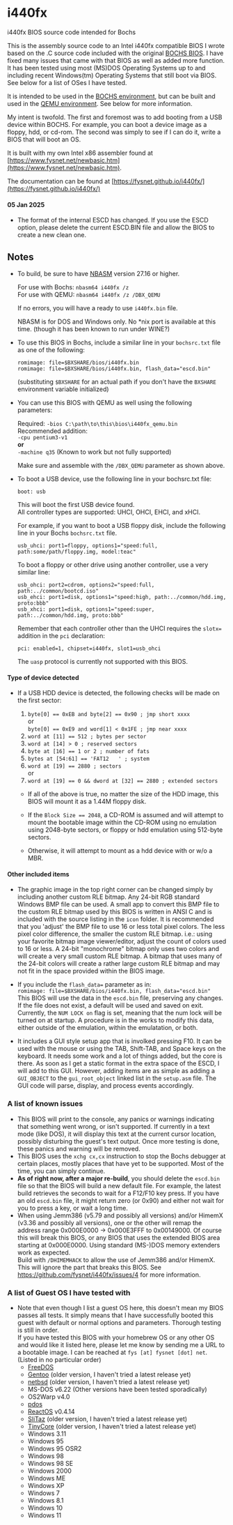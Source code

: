 # i440fx
i440fx BIOS source code intended for Bochs

This is the assembly source code to an Intel i440fx compatible BIOS I wrote based on the .C source code included with the original [BOCHS BIOS](https://github.com/bochs-emu/Bochs/tree/master/bochs/bios). I have fixed many issues that came with that BIOS as well as added more function. It has been tested using most (MS)DOS Operating Systems up to and including recent Windows(tm) Operating Systems that still boot via BIOS. See below for a list of OSes I have tested.

It is intended to be used in the [BOCHS environment](https://github.com/bochs-emu/Bochs), but can be built and used in the [QEMU environment](https://www.qemu.org/). See below for more information.

My intent is twofold. The first and foremost was to add booting from a USB device within BOCHS. For example, you can boot a device image as a floppy, hdd, or cd-rom. The second was simply to see if I can do it, write a BIOS that will boot an OS.

It is built with my own Intel x86 assembler found at [https://www.fysnet.net/newbasic.htm](https://www.fysnet.net/newbasic.htm).

The documentation can be found at [https://fysnet.github.io/i440fx/](https://fysnet.github.io/i440fx/)

#### 05 Jan 2025
* The format of the internal ESCD has changed. If you use the ESCD option, please delete the current ESCD.BIN file and allow the BIOS to create a new clean one.

## Notes
* To build, be sure to have <a href="https://www.fysnet.net/newbasic.htm">NBASM</a> version 27.16 or higher.

  For use with Bochs: `nbasm64 i440fx /z`\
  For use with QEMU: `nbasm64 i440fx /z /DBX_QEMU`
  
  If no errors, you will have a ready to use `i440fx.bin` file.

  NBASM is for DOS and Windows only. No *nix port is available at this time. (though it has been known to run under WINE?)

* To use this BIOS in Bochs, include a similar line in your `bochsrc.txt` file as one of the following:
  
   `romimage: file=$BXSHARE/bios/i440fx.bin`\
   `romimage: file=$BXSHARE/bios/i440fx.bin, flash_data="escd.bin"`
    
   (substituting `$BXSHARE` for an actual path if you don't have the `BXSHARE` environment variable initialized)

* You can use this BIOS with QEMU as well using the following parameters:

  Required: `-bios C:\path\to\this\bios\i440fx_qemu.bin`\
  Recommended addition:\
  `-cpu pentium3-v1`\
    **or**\
  `-machine q35` (Known to work but not fully supported)

  Make sure and assemble with the `/DBX_QEMU` parameter as shown above.

* To boot a USB device, use the following line in your bochsrc.txt file:

  `boot: usb`

  This will boot the first USB device found.\
  All controller types are supported: UHCI, OHCI, EHCI, and xHCI.

  For example, if you want to boot a USB floppy disk, include the following line in your Bochs `bochsrc.txt` file.

  `usb_uhci: port1=floppy, options1="speed:full, path:some/path/floppy.img, model:teac"`

  To boot a floppy or other drive using another controller, use a very similar line:

  `usb_ohci: port2=cdrom, options2="speed:full, path:../common/bootcd.iso"`\
  `usb_ehci: port1=disk, options1="speed:high, path:../common/hdd.img, proto:bbb"`\
  `usb_xhci: port1=disk, options1="speed:super, path:../common/hdd.img, proto:bbb"`

  Remember that each controller other than the UHCI requires the `slotx=` addition in the `pci` declaration:

  `pci: enabled=1, chipset=i440fx, slot1=usb_ohci`

  The `uasp` protocol is currently not supported with this BIOS.

#### Type of device detected
* If a USB HDD device is detected, the following checks will be made on the first sector:
  
  1. `byte[0] == 0xEB and byte[2] == 0x90 ; jmp short xxxx`\
    or\
     `byte[0] == 0xE9 and word[1] < 0x1FE ; jmp near xxxx`
  2. `word at [11] == 512 ; bytes per sector`
  3. `word at [14] > 0 ; reserved sectors`
  4. `byte at [16] == 1 or 2 ; number of fats`
  5. `bytes at [54:61] == 'FAT12   ' ; system`
  6. `word at [19] == 2880 ; sectors`\
  or
  7. `word at [19] == 0 && dword at [32] == 2880 ; extended sectors`

  * If all of the above is true, no matter the size of the HDD image, this BIOS will mount it as a 1.44M floppy disk.
  
  * If the `Block Size == 2048`, a CD-ROM is assumed and will attempt to mount the bootable image within the CD-ROM using no emulation using 2048-byte sectors, or floppy or hdd emulation using 512-byte sectors.
  
  * Otherwise, it will attempt to mount as a hdd device with or w/o a MBR.

#### Other included items
* The graphic image in the top right corner can be changed simply by including another custom RLE bitmap. Any 24-bit RGB standard Windows BMP file can be used. A small app to convert this BMP file to the custom RLE bitmap used by this BIOS is written in ANSI C and is included with the source listing in the `icon` folder. It is recommended that you 'adjust' the BMP file to use 16 or less total pixel colors. The less pixel color difference, the smaller the custom RLE bitmap. i.e.: using your favorite bitmap image viewer/editor, adjust the count of colors used to 16 or less. A 24-bit "monochrome" bitmap only uses two colors and will create a very small custom RLE bitmap. A bitmap that uses many of the 24-bit colors will create a rather large custom RLE bitmap and may not fit in the space provided within the BIOS image.

* If you include the `flash_data=` parameter as in:\
  `romimage: file=$BXSHARE/bios/i440fx.bin, flash_data="escd.bin"`\
  This BIOS will use the data in the `escd.bin` file, preserving any changes. If the file does not exist, a default will be used and saved on exit. Currently, the `NUM LOCK on` flag is set, meaning that the num lock will be turned on at startup. A procedure is in the works to modify this data, either outside of the emulation, within the emulatation, or both.

* It includes a GUI style setup app that is involked pressing F10. It can be used with the mouse or using the TAB, Shift-TAB, and Space keys on the keyboard. It needs some work and a lot of things added, but the core is there. As soon as I get a static format in the extra space of the ESCD, I will add to this GUI. However, adding items are as simple as adding a `GUI_OBJECT` to the `gui_root_object` linked list in the `setup.asm` file. The GUI code will parse, display, and process events accordingly.

### A list of known issues
* This BIOS will print to the console, any panics or warnings indicating that something went wrong, or isn't supported. If currently in a text mode (like DOS), it will display this text at the current cursor location, possibly disturbing the guest's text output. Once more testing is done, these panics and warning will be removed.
* This BIOS uses the `xchg cx,cx` instruction to stop the Bochs debugger at certain places, mostly places that have yet to be supported. Most of the time, you can simply continue.
* **As of right now, after a major re-build**, you should delete the `escd.bin` file so that the BIOS will build a new default file. For example, the latest build retrieves the seconds to wait for a F12/F10 key press. If you have an old `escd.bin` file, it might return zero (or 0x90) and either not wait for you to press a key, or wait a long time.
* When using Jemm386 (v5.79 and possibly all versions) and/or HimemX (v3.36 and possibly all versions), one or the other will remap the address range 0x000E0000 -> 0x000E3FFF to 0x00149000. Of course this will break this BIOS, or any BIOS that uses the extended BIOS area starting at 0x000E0000. Using standard (MS-)DOS memory extenders work as expected.\
Build with `/DHIMEMHACK` to allow the use of Jemm386 and/or HimemX. This will ignore the part that breaks this BIOS. See <a href="https://github.com/fysnet/i440fx/issues/4">https://github.com/fysnet/i440fx/issues/4</a> for more information.

### A list of Guest OS I have tested with
* Note that even though I list a guest OS here, this doesn't mean my BIOS passes all tests. It simply means that I have successfully booted this guest with default or normal options and parameters. Thorough testing is still in order.\
If you have tested this BIOS with your homebrew OS or any other OS and would like it listed here, please let me know by sending me a URL to a bootable image. I can be reached at `fys [at] fysnet [dot] net`.\
(Listed in no particular order)
  * [FreeDOS](https://www.freedos.org/)
  * [Gentoo](https://www.gentoo.org/) (older version, I haven't tried a latest release yet)
  * [netbsd](https://www.netbsd.org/) (older version, I haven't tried a latest release yet)
  * MS-DOS v6.22 (Other versions have been tested sporadically)
  * OS2Warp v4.0
  * [pdos](http://pdos.org)
  * [ReactOS](https://reactos.org) v0.4.14
  * [SliTaz](https://slitaz.org/en/) (older version, I haven't tried a latest release yet)
  * [TinyCore](http://tinycorelinux.net/) (older version, I haven't tried a latest release yet)
  * Windows 3.11
  * Windows 95
  * Windows 95 OSR2
  * Windows 98
  * Windows 98 SE
  * Windows 2000
  * Windows ME
  * Windows XP
  * Windows 7
  * Windows 8.1
  * Windows 10
  * Windows 11
